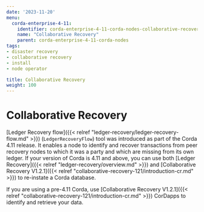 ```yaml
---
date: '2023-11-20'
menu:
  corda-enterprise-4-11:
    identifier: corda-enterprise-4-11-corda-nodes-collaborative-recovery
    name: "Collaborative Recovery"
    parent: corda-enterprise-4-11-corda-nodes
tags:
- disaster recovery
- collaborative recovery
- install
- node operator

title: Collaborative Recovery
weight: 100
---
```


# Collaborative Recovery

[Ledger Recovery flow]({{< relref "ledger-recovery/ledger-recovery-flow.md" >}}) (`LedgerRecoveryFlow`) tool was introduced as part of the Corda 4.11 release. It enables a node to identify and recover transactions from peer recovery nodes to which it was a party and which are missing from its own ledger. If your version of Corda is 4.11 and above, you can use both [Ledger Recovery]({{< relref "ledger-recovery/overview.md" >}}) and [Collaborative Recovery V1.2.1]({{< relref "collaborative-recovery-121/introduction-cr.md" >}}) to re-instate a Corda database.

If you are using a pre-4.11 Corda, use [Collaborative Recovery V1.2.1]({{< relref "collaborative-recovery-121/introduction-cr.md" >}}) CorDapps to identify and retrieve your data.
